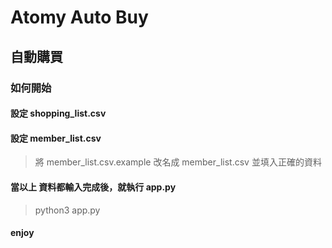 # Atomy Auto Buy
## 自動購買

### 如何開始
#### 設定 shopping_list.csv
#### 設定 member_list.csv
> 將 member_list.csv.example 改名成 member_list.csv
> 並填入正確的資料

#### 當以上 資料都輸入完成後，就執行 app.py
> python3 app.py

#### enjoy